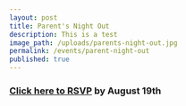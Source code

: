 ```yaml
---
layout: post
title: Parent's Night Out
description: This is a test
image_path: /uploads/parents-night-out.jpg
permalink: /events/parent-night-out
published: true
---
```



### [Click here to RSVP](javascript:void(location.href='mailto:'+String.fromCharCode(115,116,97,102,102,46,102,116,99,46,105,98,98,97,64,103,109,97,105,108,46,99,111,109)+'?subject=Parent\'s%20night%20out%20RSVP&amp;body=Children\'s%20names%20and%20ages%3A')) by August 19th